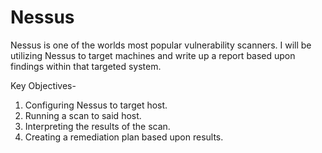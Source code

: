 # Nessus
Nessus is one of the worlds most popular vulnerability scanners. I will be utilizing Nessus to target machines and write up a report based upon findings within that targeted system. 

Key Objectives- 
1. Configuring Nessus to target host.
2. Running a scan to said host.
3. Interpreting the results of the scan.
4. Creating a remediation plan based upon results.
